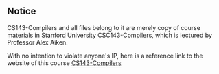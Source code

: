 ## Notice

CS143-Compilers and all files belong to it are merely copy of course materials in Stanford University CSC143-Compilers, which is lectured by Professor Alex Aiken.

With no intention to violate anyone's IP, here is a reference link to the website of this course [CS143-Compilers](http://web.stanford.edu/class/cs143/)

